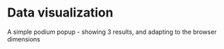 # Data visualization
A simple podium popup - showing 3 results, and adapting to the browser dimensions
